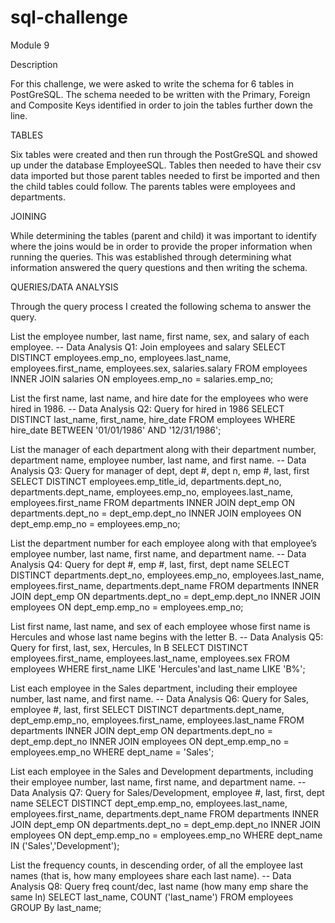 # sql-challenge
Module 9

Description

For this challenge, we were asked to write the schema for 6 tables in PostGreSQL.  The schema needed to be written with the Primary, Foreign and Composite Keys identified in order to join the tables further down the line.

TABLES

Six tables were created and then run through the PostGreSQL and showed up under the database EmployeeSQL.  Tables then needed to have their csv data imported but those parent tables needed to first be imported and then the child tables could follow.  The parents tables were employees and departments.

JOINING

While determining the tables (parent and child) it was important to identify where the joins would be in order to provide the proper information when running the queries.  This was established through determining what information answered the query questions and then writing the schema.

QUERIES/DATA ANALYSIS

Through the query process I created the following schema to answer the query.


List the employee number, last name, first name, sex, and salary of each employee.
-- Data Analysis Q1: Join employees and salary
SELECT DISTINCT
employees.emp_no, 
employees.last_name, 
employees.first_name, 
employees.sex,
salaries.salary
FROM employees
INNER JOIN salaries ON
employees.emp_no = salaries.emp_no;


List the first name, last name, and hire date for the employees who were hired in 1986.
-- Data Analysis Q2: Query for hired in 1986
SELECT DISTINCT
last_name,
first_name, 
hire_date
FROM employees
WHERE hire_date BETWEEN '01/01/1986' AND '12/31/1986';

List the manager of each department along with their department number, department name, employee number, last name, and first name.
-- Data Analysis Q3: Query for manager of dept, dept #, dept n, emp #, last, first
SELECT DISTINCT
employees.emp_title_id,
departments.dept_no,
departments.dept_name,
employees.emp_no,
employees.last_name, 
employees.first_name
FROM departments
INNER JOIN dept_emp ON
departments.dept_no = dept_emp.dept_no
INNER JOIN employees ON
dept_emp.emp_no = employees.emp_no;

List the department number for each employee along with that employee’s employee number, last name, first name, and department name.
-- Data Analysis Q4: Query for dept #, emp #, last, first, dept name
SELECT DISTINCT
departments.dept_no,
employees.emp_no,
employees.last_name, 
employees.first_name,
departments.dept_name
FROM departments
INNER JOIN dept_emp ON
departments.dept_no = dept_emp.dept_no
INNER JOIN employees ON
dept_emp.emp_no = employees.emp_no;

List first name, last name, and sex of each employee whose first name is Hercules and whose last name begins with the letter B.
-- Data Analysis Q5: Query for first, last, sex, Hercules, ln B
SELECT DISTINCT
employees.first_name, 
employees.last_name,
employees.sex
FROM employees 
WHERE first_name LIKE 'Hercules'and last_name LIKE 'B%';

List each employee in the Sales department, including their employee number, last name, and first name.
-- Data Analysis Q6: Query for Sales, employee #, last, first
SELECT DISTINCT
departments.dept_name,
dept_emp.emp_no,
employees.first_name, 
employees.last_name
FROM departments
INNER JOIN dept_emp ON
departments.dept_no = dept_emp.dept_no
INNER JOIN employees ON
dept_emp.emp_no = employees.emp_no
WHERE dept_name = 'Sales';

List each employee in the Sales and Development departments, including their employee number, last name, first name, and department name.
-- Data Analysis Q7: Query for Sales/Development, employee #, last, first, dept name
SELECT DISTINCT
dept_emp.emp_no,
employees.last_name,
employees.first_name, 
departments.dept_name
FROM departments
INNER JOIN dept_emp ON
departments.dept_no = dept_emp.dept_no
INNER JOIN employees ON
dept_emp.emp_no = employees.emp_no
WHERE dept_name IN ('Sales','Development');

List the frequency counts, in descending order, of all the employee last names (that is, how many employees share each last name).
-- Data Analysis Q8: Query freq count/dec, last name (how many emp share the same ln)
SELECT last_name, COUNT ('last_name')
FROM employees
GROUP By last_name;

